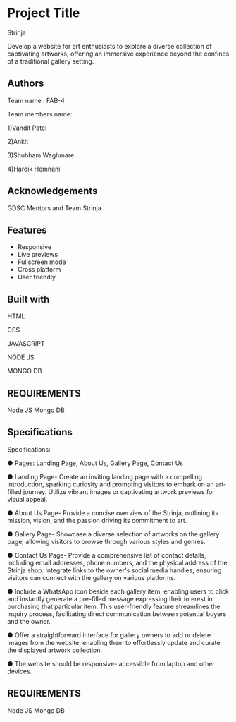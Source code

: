 
# Project Title

Strinja

Develop a website for art enthusiasts to explore a diverse collection of
captivating artworks, offering an immersive experience beyond the confines of a
traditional gallery setting.



## Authors

Team name : FAB-4

Team members name:

1)Vandit Patel

2)Ankit

3)Shubham Waghmare

4)Hardik Hemnani


## Acknowledgements

 GDSC Mentors and Team Strinja


## Features

- Responsive
- Live previews
- Fullscreen mode
- Cross platform
- User friendly



## Built with
HTML

CSS

JAVASCRIPT

NODE JS

MONGO DB

## REQUIREMENTS
Node JS
Mongo DB

## Specifications
Specifications:

● Pages: Landing Page, About Us, Gallery Page, Contact Us

● Landing Page- Create an inviting landing page with a compelling
introduction, sparking curiosity and prompting visitors to embark on an
art-filled journey. Utilize vibrant images or captivating artwork previews for
visual appeal.

● About Us Page- Provide a concise overview of the Strinja, outlining its
mission, vision, and the passion driving its commitment to art.

● Gallery Page- Showcase a diverse selection of artworks on the gallery
page, allowing visitors to browse through various styles and genres.

● Contact Us Page- Provide a comprehensive list of contact details,
including email addresses, phone numbers, and the physical address of
the Strinja shop. Integrate links to the owner's social media handles,
ensuring visitors can connect with the gallery on various platforms.

● Include a WhatsApp icon beside each gallery item, enabling users to click
and instantly generate a pre-filled message expressing their interest in
purchasing that particular item. This user-friendly feature streamlines the
inquiry process, facilitating direct communication between potential buyers
and the owner.

● Offer a straightforward interface for gallery owners to add or delete images
from the website, enabling them to effortlessly update and curate the
displayed artwork collection.

● The website should be responsive- accessible from laptop and other
devices.
## REQUIREMENTS
Node JS
Mongo DB

